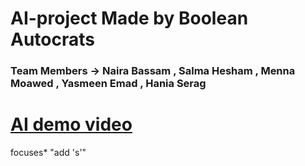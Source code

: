 # AI-project Made by Boolean Autocrats 
### Team Members -> Naira Bassam , Salma Hesham , Menna Moawed , Yasmeen Emad , Hania Serag 
# [AI demo video](https://drive.google.com/open?id=12YBuAYcw6mb82hMLMmSO19HvH6mazXUd)
focuses* "add 's'"
